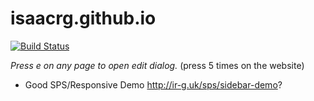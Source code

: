 # isaacrg.github.io

[![Build Status](https://travis-ci.org/ir-g/ir-g.github.io.svg?branch=master)](https://travis-ci.org/ir-g/ir-g.github.io)

*Press e on any page to open edit dialog.* (press 5 times on the website)

 * Good SPS/Responsive Demo http://ir-g.uk/sps/sidebar-demo?
